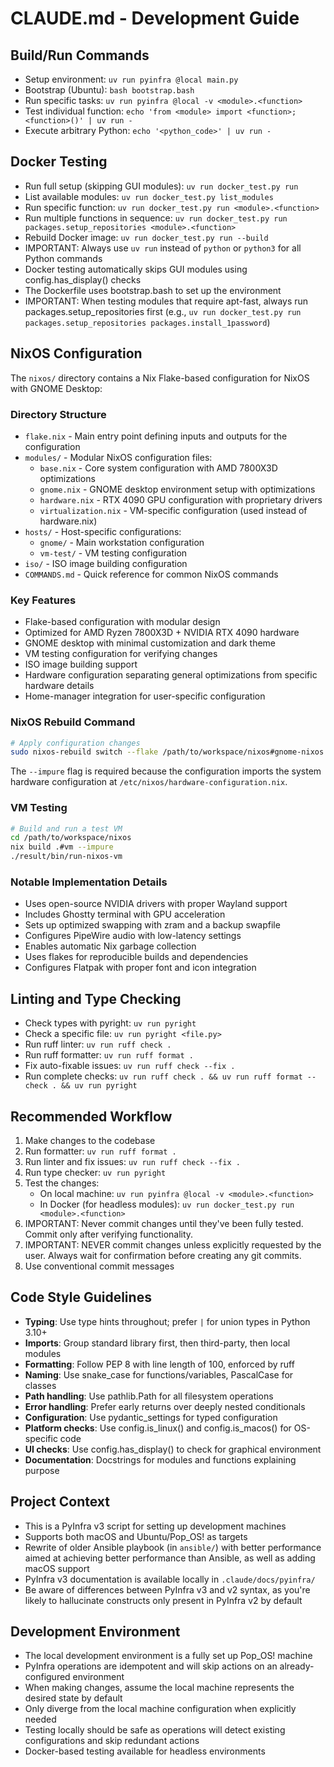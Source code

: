 # CLAUDE.md - Development Guide

## Build/Run Commands
- Setup environment: `uv run pyinfra @local main.py`
- Bootstrap (Ubuntu): `bash bootstrap.bash`
- Run specific tasks: `uv run pyinfra @local -v <module>.<function>`
- Test individual function: `echo 'from <module> import <function>; <function>()' | uv run -`
- Execute arbitrary Python: `echo '<python_code>' | uv run -`

## Docker Testing
- Run full setup (skipping GUI modules): `uv run docker_test.py run`
- List available modules: `uv run docker_test.py list_modules`
- Run specific function: `uv run docker_test.py run <module>.<function>`
- Run multiple functions in sequence: `uv run docker_test.py run packages.setup_repositories <module>.<function>`
- Rebuild Docker image: `uv run docker_test.py run --build`
- IMPORTANT: Always use `uv run` instead of `python` or `python3` for all Python commands
- Docker testing automatically skips GUI modules using config.has_display() checks
- The Dockerfile uses bootstrap.bash to set up the environment
- IMPORTANT: When testing modules that require apt-fast, always run packages.setup_repositories first
  (e.g., `uv run docker_test.py run packages.setup_repositories packages.install_1password`)

## NixOS Configuration

The `nixos/` directory contains a Nix Flake-based configuration for NixOS with GNOME Desktop:

### Directory Structure
- `flake.nix` - Main entry point defining inputs and outputs for the configuration
- `modules/` - Modular NixOS configuration files:
  - `base.nix` - Core system configuration with AMD 7800X3D optimizations
  - `gnome.nix` - GNOME desktop environment setup with optimizations
  - `hardware.nix` - RTX 4090 GPU configuration with proprietary drivers
  - `virtualization.nix` - VM-specific configuration (used instead of hardware.nix)
- `hosts/` - Host-specific configurations:
  - `gnome/` - Main workstation configuration
  - `vm-test/` - VM testing configuration
- `iso/` - ISO image building configuration
- `COMMANDS.md` - Quick reference for common NixOS commands

### Key Features
- Flake-based configuration with modular design
- Optimized for AMD Ryzen 7800X3D + NVIDIA RTX 4090 hardware
- GNOME desktop with minimal customization and dark theme
- VM testing configuration for verifying changes
- ISO image building support
- Hardware configuration separating general optimizations from specific hardware details
- Home-manager integration for user-specific configuration

### NixOS Rebuild Command
```bash
# Apply configuration changes
sudo nixos-rebuild switch --flake /path/to/workspace/nixos#gnome-nixos --experimental-features 'nix-command flakes' --impure
```

The `--impure` flag is required because the configuration imports the system hardware configuration at `/etc/nixos/hardware-configuration.nix`.

### VM Testing
```bash
# Build and run a test VM
cd /path/to/workspace/nixos
nix build .#vm --impure
./result/bin/run-nixos-vm
```

### Notable Implementation Details
- Uses open-source NVIDIA drivers with proper Wayland support
- Includes Ghostty terminal with GPU acceleration
- Sets up optimized swapping with zram and a backup swapfile
- Configures PipeWire audio with low-latency settings
- Enables automatic Nix garbage collection
- Uses flakes for reproducible builds and dependencies
- Configures Flatpak with proper font and icon integration

## Linting and Type Checking
- Check types with pyright: `uv run pyright`
- Check a specific file: `uv run pyright <file.py>`
- Run ruff linter: `uv run ruff check .`
- Run ruff formatter: `uv run ruff format .`
- Fix auto-fixable issues: `uv run ruff check --fix .`
- Run complete checks: `uv run ruff check . && uv run ruff format --check . && uv run pyright`

## Recommended Workflow
1. Make changes to the codebase
2. Run formatter: `uv run ruff format .`
3. Run linter and fix issues: `uv run ruff check --fix .`
4. Run type checker: `uv run pyright`
5. Test the changes:
   - On local machine: `uv run pyinfra @local -v <module>.<function>`
   - In Docker (for headless modules): `uv run docker_test.py run <module>.<function>`
6. IMPORTANT: Never commit changes until they've been fully tested. Commit only after verifying functionality.
7. IMPORTANT: NEVER commit changes unless explicitly requested by the user. Always wait for confirmation before creating any git commits.
8. Use conventional commit messages

## Code Style Guidelines
- **Typing**: Use type hints throughout; prefer `|` for union types in Python 3.10+
- **Imports**: Group standard library first, then third-party, then local modules
- **Formatting**: Follow PEP 8 with line length of 100, enforced by ruff
- **Naming**: Use snake_case for functions/variables, PascalCase for classes
- **Path handling**: Use pathlib.Path for all filesystem operations
- **Error handling**: Prefer early returns over deeply nested conditionals
- **Configuration**: Use pydantic_settings for typed configuration
- **Platform checks**: Use config.is_linux() and config.is_macos() for OS-specific code
- **UI checks**: Use config.has_display() to check for graphical environment
- **Documentation**: Docstrings for modules and functions explaining purpose

## Project Context
- This is a PyInfra v3 script for setting up development machines
- Supports both macOS and Ubuntu/Pop_OS! as targets
- Rewrite of older Ansible playbook (in `ansible/`) with better performance aimed at achieving better performance than Ansible, as well as adding macOS support
- PyInfra v3 documentation is available locally in `.claude/docs/pyinfra/`
- Be aware of differences between PyInfra v3 and v2 syntax, as you're likely to hallucinate constructs only present in PyInfra v2 by default

## Development Environment
- The local development environment is a fully set up Pop_OS! machine
- PyInfra operations are idempotent and will skip actions on an already-configured environment
- When making changes, assume the local machine represents the desired state by default
- Only diverge from the local machine configuration when explicitly needed
- Testing locally should be safe as operations will detect existing configurations and skip redundant actions
- Docker-based testing available for headless environments
